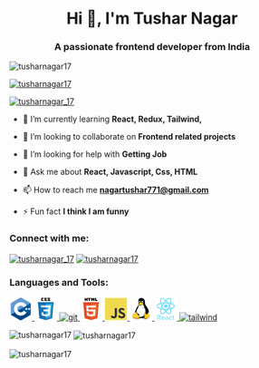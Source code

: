 <h1 align="center">Hi 👋, I'm Tushar Nagar</h1>
<h3 align="center">A passionate frontend developer from India</h3>

<p align="left"> <img src="https://komarev.com/ghpvc/?username=tusharnagar17&label=Profile%20views&color=0e75b6&style=flat" alt="tusharnagar17" /> </p>

<p align="left"> <a href="https://github.com/ryo-ma/github-profile-trophy"><img src="https://github-profile-trophy.vercel.app/?username=tusharnagar17" alt="tusharnagar17" /></a> </p>

<p align="left"> <a href="https://twitter.com/tusharnagar_17" target="blank"><img src="https://img.shields.io/twitter/follow/tusharnagar_17?logo=twitter&style=for-the-badge" alt="tusharnagar_17" /></a> </p>

- 🌱 I’m currently learning **React, Redux, Tailwind,**

- 👯 I’m looking to collaborate on **Frontend related projects**

- 🤝 I’m looking for help with **Getting Job**

- 💬 Ask me about **React, Javascript, Css, HTML**

- 📫 How to reach me **nagartushar771@gmail.com**

- ⚡ Fun fact **I think I am funny**

<h3 align="left">Connect with me:</h3>
<p align="left">
<a href="https://twitter.com/tusharnagar_17" target="blank"><img align="center" src="https://raw.githubusercontent.com/rahuldkjain/github-profile-readme-generator/master/src/images/icons/Social/twitter.svg" alt="tusharnagar_17" height="30" width="40" /></a>
<a href="https://linkedin.com/in/tusharnagar17" target="blank"><img align="center" src="https://raw.githubusercontent.com/rahuldkjain/github-profile-readme-generator/master/src/images/icons/Social/linked-in-alt.svg" alt="tusharnagar17" height="30" width="40" /></a>
</p>

<h3 align="left">Languages and Tools:</h3>
<p align="left"> <a href="https://www.w3schools.com/cpp/" target="_blank" rel="noreferrer"> <img src="https://raw.githubusercontent.com/devicons/devicon/master/icons/cplusplus/cplusplus-original.svg" alt="cplusplus" width="40" height="40"/> </a> <a href="https://www.w3schools.com/css/" target="_blank" rel="noreferrer"> <img src="https://raw.githubusercontent.com/devicons/devicon/master/icons/css3/css3-original-wordmark.svg" alt="css3" width="40" height="40"/> </a> <a href="https://git-scm.com/" target="_blank" rel="noreferrer"> <img src="https://www.vectorlogo.zone/logos/git-scm/git-scm-icon.svg" alt="git" width="40" height="40"/> </a> <a href="https://www.w3.org/html/" target="_blank" rel="noreferrer"> <img src="https://raw.githubusercontent.com/devicons/devicon/master/icons/html5/html5-original-wordmark.svg" alt="html5" width="40" height="40"/> </a> <a href="https://developer.mozilla.org/en-US/docs/Web/JavaScript" target="_blank" rel="noreferrer"> <img src="https://raw.githubusercontent.com/devicons/devicon/master/icons/javascript/javascript-original.svg" alt="javascript" width="40" height="40"/> </a> <a href="https://www.linux.org/" target="_blank" rel="noreferrer"> <img src="https://raw.githubusercontent.com/devicons/devicon/master/icons/linux/linux-original.svg" alt="linux" width="40" height="40"/> </a> <a href="https://reactjs.org/" target="_blank" rel="noreferrer"> <img src="https://raw.githubusercontent.com/devicons/devicon/master/icons/react/react-original-wordmark.svg" alt="react" width="40" height="40"/> </a> <a href="https://tailwindcss.com/" target="_blank" rel="noreferrer"> <img src="https://www.vectorlogo.zone/logos/tailwindcss/tailwindcss-icon.svg" alt="tailwind" width="40" height="40"/> </a> </p>

<p><img align="left" src="https://github-readme-stats.vercel.app/api/top-langs?username=tusharnagar17&show_icons=true&locale=en&layout=compact" alt="tusharnagar17" /></p>

<p>&nbsp;<img align="center" src="https://github-readme-stats.vercel.app/api?username=tusharnagar17&show_icons=true&locale=en" alt="tusharnagar17" /></p>

<p><img align="center" src="https://github-readme-streak-stats.herokuapp.com/?user=tusharnagar17&" alt="tusharnagar17" /></p>
